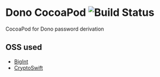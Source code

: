 # Dono CocoaPod ![Build Status](https://travis-ci.org/dono-app/dono-pod.svg?branch=master) 

CocoaPod for Dono password derivation

## OSS used

- [BigInt](https://github.com/lorentey/BigInt)
- [CryptoSwift](https://github.com/krzyzanowskim/CryptoSwift)
